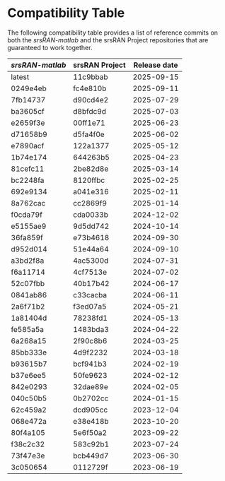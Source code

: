 # Compatibility Table

The following compatibility table provides a list of reference commits on both the *srsRAN-matlab* and the srsRAN Project repositories that are guaranteed to work together.

| *srsRAN-matlab* | srsRAN Project | Release date |
|      ------     |     ------     |    ------    |
|     latest      |     11c9bbab   |  2025-09-15  |
|     0249e4eb    |     fc4e810b   |  2025-09-11  |
|     7fb14737    |     d90cd4e2   |  2025-07-29  |
|     ba3605cf    |     d8bfdc9d   |  2025-07-03  |
|     e2659f3e    |     00ff1e71   |  2025-06-23  |
|     d71658b9    |     d5fa4f0e   |  2025-06-02  |
|     e7890acf    |     122a1377   |  2025-05-12  |
|     1b74e174    |     644263b5   |  2025-04-23  |
|     81cefc11    |     2be82d8e   |  2025-03-14  |
|     bc2248fa    |     8120ffbc   |  2025-02-25  |
|     692e9134    |     a041e316   |  2025-02-11  |
|     8a762cac    |     cc2869f9   |  2025-01-14  |
|     f0cda79f    |     cda0033b   |  2024-12-02  |
|     e5155ae9    |     9d5dd742   |  2024-10-14  |
|     36fa859f    |     e73b4618   |  2024-09-30  |
|     d952d014    |     51e44a64   |  2024-09-10  |
|     a3bd2f8a    |     4ac5300d   |  2024-07-31  |
|     f6a11714    |     4cf7513e   |  2024-07-02  |
|     52c07fbb    |     40b17b42   |  2024-06-17  |
|     0841ab86    |     c33cacba   |  2024-06-11  |
|     2a6f71b2    |     f3ed07a5   |  2024-05-21  |
|     1a81404d    |     78238fd1   |  2024-05-13  |
|     fe585a5a    |     1483bda3   |  2024-04-22  |
|     6a268a15    |     2f90c8b6   |  2024-03-25  |
|     85bb333e    |     4d9f2232   |  2024-03-18  |
|     b93615b7    |     bcf941b3   |  2024-02-19  |
|     b37e6ee5    |     50fe9623   |  2024-02-12  |
|     842e0293    |     32dae89e   |  2024-02-05  |
|     040c50b5    |     0b2702cc   |  2024-01-15  |
|     62c459a2    |     dcd905cc   |  2023-12-04  |
|     068e472a    |     e38e418b   |  2023-10-20  |
|     80f4a105    |     5e6f50a2   |  2023-09-22  |
|     f38c2c32    |     583c92b1   |  2023-07-24  |
|     73f47e3e    |     bcb449d7   |  2023-06-30  |
|     3c050654    |     0112729f   |  2023-06-19  |

